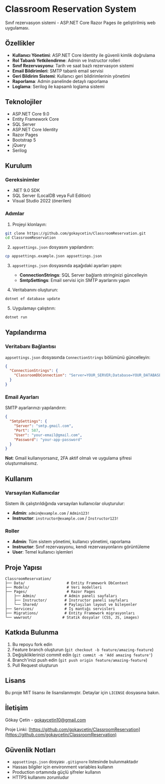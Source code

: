 # Classroom Reservation System

Sınıf rezervasyon sistemi - ASP.NET Core Razor Pages ile geliştirilmiş web uygulaması.

## Özellikler

- **Kullanıcı Yönetimi**: ASP.NET Core Identity ile güvenli kimlik doğrulama
- **Rol Tabanlı Yetkilendirme**: Admin ve Instructor rolleri
- **Sınıf Rezervasyonu**: Tarih ve saat bazlı rezervasyon sistemi
- **Email Bildirimleri**: SMTP tabanlı email servisi
- **Geri Bildirim Sistemi**: Kullanıcı geri bildirimlerinin yönetimi
- **Raporlama**: Admin panelinde detaylı raporlama
- **Loglama**: Serilog ile kapsamlı loglama sistemi

## Teknolojiler

- ASP.NET Core 9.0
- Entity Framework Core
- SQL Server
- ASP.NET Core Identity
- Razor Pages
- Bootstrap 5
- jQuery
- Serilog

## Kurulum

### Gereksinimler

- .NET 9.0 SDK
- SQL Server (LocalDB veya Full Edition)
- Visual Studio 2022 (önerilen)

### Adımlar

1. Projeyi klonlayın:
```bash
git clone https://github.com/gokaycetin/ClassroomReservation.git
cd ClassroomReservation
```

2. `appsettings.json` dosyasını yapılandırın:
```bash
cp appsettings.example.json appsettings.json
```

3. `appsettings.json` dosyasında aşağıdaki ayarları yapın:
   - **ConnectionStrings**: SQL Server bağlantı stringinizi güncelleyin
   - **SmtpSettings**: Email servisi için SMTP ayarlarını yapın

4. Veritabanını oluşturun:
```bash
dotnet ef database update
```

5. Uygulamayı çalıştırın:
```bash
dotnet run
```

## Yapılandırma

### Veritabanı Bağlantısı

`appsettings.json` dosyasında `ConnectionStrings` bölümünü güncelleyin:

```json
{
  "ConnectionStrings": {
    "ClassroomDbConnection": "Server=YOUR_SERVER;Database=YOUR_DATABASE;Trusted_Connection=True;TrustServerCertificate=True;"
  }
}
```

### Email Ayarları

SMTP ayarlarınızı yapılandırın:

```json
{
  "SmtpSettings": {
    "Server": "smtp.gmail.com",
    "Port": 587,
    "User": "your-email@gmail.com",
    "Password": "your-app-password"
  }
}
```

**Not**: Gmail kullanıyorsanız, 2FA aktif olmalı ve uygulama şifresi oluşturmalısınız.

## Kullanım

### Varsayılan Kullanıcılar

Sistem ilk çalıştırıldığında varsayılan kullanıcılar oluşturulur:

- **Admin**: `admin@example.com` / `Admin123!`
- **Instructor**: `instructor@example.com` / `Instructor123!`

### Roller

- **Admin**: Tüm sistem yönetimi, kullanıcı yönetimi, raporlama
- **Instructor**: Sınıf rezervasyonu, kendi rezervasyonlarını görüntüleme
- **User**: Temel kullanıcı işlemleri

## Proje Yapısı

```
ClassroomReservation/
├── Data/                   # Entity Framework DbContext
├── Models/                 # Veri modelleri
├── Pages/                  # Razor Pages
│   ├── Admin/             # Admin paneli sayfaları
│   ├── Instructor/        # Instructor paneli sayfaları
│   └── Shared/            # Paylaşılan layout ve bileşenler
├── Services/              # İş mantığı servisleri
├── Migrations/            # Entity Framework migrasyonları
└── wwwroot/              # Statik dosyalar (CSS, JS, images)
```

## Katkıda Bulunma

1. Bu repoyu fork edin
2. Feature branch oluşturun (`git checkout -b feature/amazing-feature`)
3. Değişikliklerinizi commit edin (`git commit -m 'Add amazing feature'`)
4. Branch'inizi push edin (`git push origin feature/amazing-feature`)
5. Pull Request oluşturun

## Lisans

Bu proje MIT lisansı ile lisanslanmıştır. Detaylar için `LICENSE` dosyasına bakın.

## İletişim

Gökay Çetin - gokaycetin10@gmail.com

Proje Linki: [https://github.com/gokaycetin/ClassroomReservation](https://github.com/gokaycetin/ClassroomReservation)

## Güvenlik Notları

- `appsettings.json` dosyası `.gitignore` listesinde bulunmaktadır
- Hassas bilgiler için environment variables kullanın
- Production ortamında güçlü şifreler kullanın
- HTTPS kullanımı zorunludur

